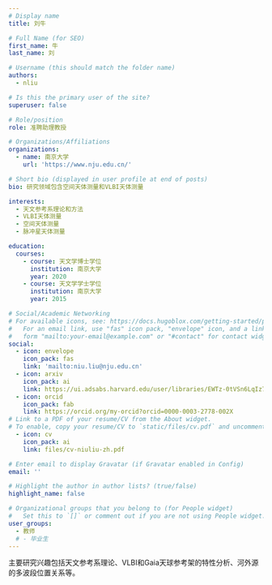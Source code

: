 ```yaml
---
# Display name
title: 刘牛

# Full Name (for SEO)
first_name: 牛 
last_name: 刘

# Username (this should match the folder name)
authors:
  - nliu

# Is this the primary user of the site?
superuser: false

# Role/position
role: 准聘助理教授

# Organizations/Affiliations
organizations:
  - name: 南京大学
    url: 'https://www.nju.edu.cn/'

# Short bio (displayed in user profile at end of posts)
bio: 研究领域包含空间天体测量和VLBI天体测量

interests:
  - 天文参考系理论和方法
  - VLBI天体测量
  - 空间天体测量
  - 脉冲星天体测量

education:
  courses:
    - course: 天文学博士学位
      institution: 南京大学
      year: 2020
    - course: 天文学学士学位
      institution: 南京大学
      year: 2015

# Social/Academic Networking
# For available icons, see: https://docs.hugoblox.com/getting-started/page-builder/#icons
#   For an email link, use "fas" icon pack, "envelope" icon, and a link in the
#   form "mailto:your-email@example.com" or "#contact" for contact widget.
social:
  - icon: envelope
    icon_pack: fas
    link: 'mailto:niu.liu@nju.edu.cn'
  - icon: arxiv
    icon_pack: ai
    link: https://ui.adsabs.harvard.edu/user/libraries/EWTz-0tVSn6LqIz7ZgLMgg
  - icon: orcid
    icon_pack: fab
    link: https://orcid.org/my-orcid?orcid=0000-0003-2778-002X
# Link to a PDF of your resume/CV from the About widget.
# To enable, copy your resume/CV to `static/files/cv.pdf` and uncomment the lines below.
  - icon: cv
    icon_pack: ai
    link: files/cv-niuliu-zh.pdf

# Enter email to display Gravatar (if Gravatar enabled in Config)
email: ''

# Highlight the author in author lists? (true/false)
highlight_name: false

# Organizational groups that you belong to (for People widget)
#   Set this to `[]` or comment out if you are not using People widget.
user_groups:
  - 教师
  # - 毕业生
---
```


主要研究兴趣包括天文参考系理论、VLBI和Gaia天球参考架的特性分析、河外源的多波段位置关系等。
